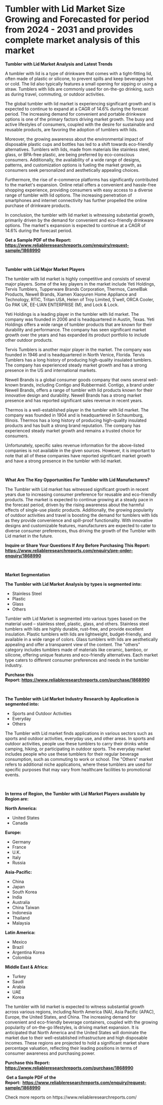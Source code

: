 <p><h1>Tumbler with Lid Market Size Growing and Forecasted for period from 2024 - 2031 and provides complete market analysis of this market</h1></p><p><strong>Tumbler with Lid Market Analysis and Latest Trends</strong></p>
<p><p>A tumbler with lid is a type of drinkware that comes with a tight-fitting lid, often made of plastic or silicone, to prevent spills and keep beverages hot or cold. The lid also typically features a small opening for sipping or using a straw. Tumblers with lids are commonly used for on-the-go drinking, such as during travel, commuting, or outdoor activities.</p><p>The global tumbler with lid market is experiencing significant growth and is expected to continue to expand at a CAGR of 14.6% during the forecast period. The increasing demand for convenient and portable drinkware options is one of the primary factors driving market growth. The busy and active lifestyles of consumers, coupled with the desire for sustainable and reusable products, are favoring the adoption of tumblers with lids.</p><p>Moreover, the growing awareness about the environmental impact of disposable plastic cups and bottles has led to a shift towards eco-friendly alternatives. Tumblers with lids, made from materials like stainless steel, glass, or BPA-free plastic, are being preferred by eco-conscious consumers. Additionally, the availability of a wide range of designs, patterns, and customization options is fueling the market growth, as consumers seek personalized and aesthetically appealing choices.</p><p>Furthermore, the rise of e-commerce platforms has significantly contributed to the market's expansion. Online retail offers a convenient and hassle-free shopping experience, providing consumers with easy access to a diverse range of tumbler with lid options. The increasing penetration of smartphones and internet connectivity has further propelled the online purchase of drinkware products.</p><p>In conclusion, the tumbler with lid market is witnessing substantial growth, primarily driven by the demand for convenient and eco-friendly drinkware options. The market's expansion is expected to continue at a CAGR of 14.6% during the forecast period.</p></p>
<p><strong>Get a Sample PDF of the Report:&nbsp; <a href="https://www.reliableresearchreports.com/enquiry/request-sample/1868990">https://www.reliableresearchreports.com/enquiry/request-sample/1868990</a></strong></p>
<p>&nbsp;</p>
<p><strong>Tumbler with Lid Major Market Players</strong></p>
<p><p>The tumbler with lid market is highly competitive and consists of several major players. Some of the key players in the market include Yeti Holdings, Tervis Tumblers, Tupperware Brands Corporation, Thermos, CamelBak Products, Newell Brands, Xiamen Xiaoyuren Home Appliance and Technology, RTIC, Tritan USA, Helen of Troy Limited, S’well, ORCA Cooler, Go PAK UK, EE-LIAN ENTERPRISE (M), and Lock & Lock.</p><p>Yeti Holdings is a leading player in the tumbler with lid market. The company was founded in 2006 and is headquartered in Austin, Texas. Yeti Holdings offers a wide range of tumbler products that are known for their durability and performance. The company has seen significant market growth over the years and has expanded its product portfolio to include other outdoor products.</p><p>Tervis Tumblers is another major player in the market. The company was founded in 1946 and is headquartered in North Venice, Florida. Tervis Tumblers has a long history of producing high-quality insulated tumblers. The company has experienced steady market growth and has a strong presence in the US and international markets.</p><p>Newell Brands is a global consumer goods company that owns several well-known brands, including Contigo and Rubbermaid. Contigo, a brand under Newell Brands, offers a range of tumbler with lid products known for their innovative design and durability. Newell Brands has a strong market presence and has reported significant sales revenue in recent years.</p><p>Thermos is a well-established player in the tumbler with lid market. The company was founded in 1904 and is headquartered in Schaumburg, Illinois. Thermos has a long history of producing high-quality insulated products and has built a strong brand reputation. The company has experienced steady market growth and remains a trusted choice for consumers.</p><p>Unfortunately, specific sales revenue information for the above-listed companies is not available in the given sources. However, it is important to note that all of these companies have reported significant market growth and have a strong presence in the tumbler with lid market.</p></p>
<p>&nbsp;</p>
<p><strong>What Are The Key Opportunities For Tumbler with Lid Manufacturers?</strong></p>
<p><p>The Tumbler with Lid market has witnessed significant growth in recent years due to increasing consumer preference for reusable and eco-friendly products. The market is expected to continue growing at a steady pace in the forecast period, driven by the rising awareness about the harmful effects of single-use plastic products. Additionally, the growing popularity of outdoor activities and travel is boosting the demand for tumblers with lids as they provide convenience and spill-proof functionality. With innovative designs and customizable features, manufacturers are expected to cater to diverse consumer preferences, thus driving the growth of the Tumbler with Lid market in the future.</p></p>
<p><strong>Inquire or Share Your Questions If Any Before Purchasing This Report: <a href="https://www.reliableresearchreports.com/enquiry/pre-order-enquiry/1868990">https://www.reliableresearchreports.com/enquiry/pre-order-enquiry/1868990</a></strong></p>
<p>&nbsp;</p>
<p><strong>Market Segmentation</strong></p>
<p><strong>The Tumbler with Lid Market Analysis by types is segmented into:</strong></p>
<p><ul><li>Stainless Steel</li><li>Plastic </li><li>Glass</li><li>Others</li></ul></p>
<p><p>Tumbler with Lid Market is segmented into various types based on the material used – stainless steel, plastic, glass, and others. Stainless steel tumblers with lids are highly durable, rust-free, and provide excellent insulation. Plastic tumblers with lids are lightweight, budget-friendly, and available in a wide range of colors. Glass tumblers with lids are aesthetically appealing and offer a transparent view of the content. The "others" category includes tumblers made of materials like ceramic, bamboo, or silicone, offering unique features and eco-friendly alternatives. Each market type caters to different consumer preferences and needs in the tumbler industry.</p></p>
<p><strong>Purchase this Report:&nbsp;<a href="https://www.reliableresearchreports.com/purchase/1868990">https://www.reliableresearchreports.com/purchase/1868990</a></strong></p>
<p>&nbsp;</p>
<p><strong>The Tumbler with Lid Market Industry Research by Application is segmented into:</strong></p>
<p><ul><li>Sports and Outdoor Activities</li><li>Everyday</li><li>Others</li></ul></p>
<p><p>The Tumbler with Lid market finds applications in various sectors such as sports and outdoor activities, everyday use, and other areas. In sports and outdoor activities, people use these tumblers to carry their drinks while camping, hiking, or participating in outdoor sports. The everyday market includes people who use these tumblers for their regular beverage consumption, such as commuting to work or school. The "Others" market refers to additional niche applications, where these tumblers are used for specific purposes that may vary from healthcare facilities to promotional events.</p></p>
<p>&nbsp;</p>
<p><strong>In terms of Region, the Tumbler with Lid Market Players available by Region are:</strong></p>
<p>
    <p> <strong> North America: </strong>
        <ul>
            <li>United States</li>
            <li>Canada</li>
        </ul>
        </p> 
    <p> <strong> Europe: </strong>
        <ul>
            <li>Germany</li>
            <li>France</li>
            <li>U.K.</li>
            <li>Italy</li>
            <li>Russia</li>
        </ul>
        </p> 
    <p> <strong> Asia-Pacific: </strong>
        <ul>
            <li>China</li>
            <li>Japan</li>
            <li>South Korea</li>
            <li>India</li>
            <li>Australia</li>
            <li>China Taiwan</li>
            <li>Indonesia</li>
            <li>Thailand</li>
            <li>Malaysia</li>
        </ul>
        </p> 
    <p> <strong> Latin America: </strong>
        <ul>
            <li>Mexico</li>
            <li>Brazil</li>
            <li>Argentina Korea</li>
            <li>Colombia</li>
        </ul>
        </p> 
    <p> <strong> Middle East & Africa: </strong>
        <ul>
            <li>Turkey</li>
            <li>Saudi</li>
            <li>Arabia</li>
            <li>UAE</li>
            <li>Korea</li>
        </ul>
    </p>
    </p>
<p><p>The tumbler with lid market is expected to witness substantial growth across various regions, including North America (NA), Asia Pacific (APAC), Europe, the United States, and China. The increasing demand for convenient and eco-friendly beverage containers, coupled with the growing popularity of on-the-go lifestyles, is driving market expansion. It is anticipated that North America and the United States will dominate the market due to their well-established infrastructure and high disposable incomes. These regions are projected to hold a significant market share percentage valuation, reflecting their leading positions in terms of consumer awareness and purchasing power.</p></p>
<p><strong>Purchase this Report: <a href="https://www.reliableresearchreports.com/purchase/1868990">https://www.reliableresearchreports.com/purchase/1868990</a></strong></p>
<p>&nbsp;<strong>Get a Sample PDF of the Report:&nbsp;&nbsp;<a href="https://www.reliableresearchreports.com/enquiry/request-sample/1868990">https://www.reliableresearchreports.com/enquiry/request-sample/1868990</a></strong></p>
<p><strong></strong></p>
<p>Check more reports on https://www.reliableresearchreports.com/</p>